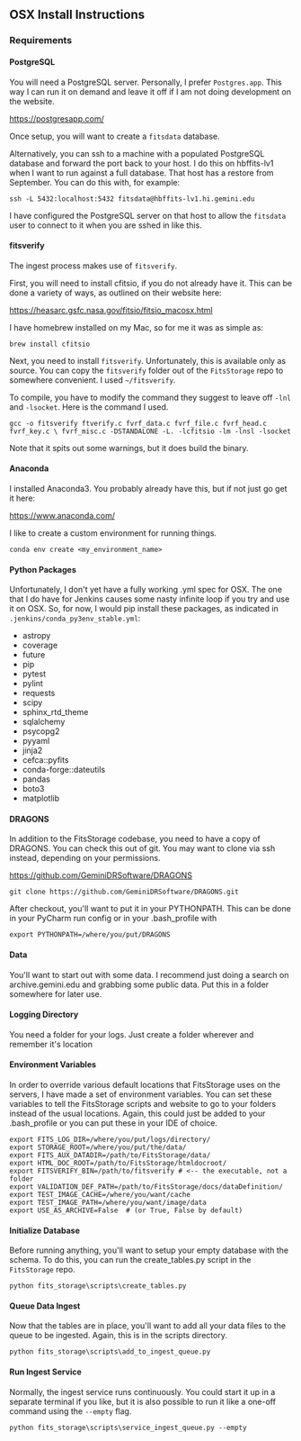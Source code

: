## OSX Install Instructions

### Requirements

#### PostgreSQL

You will need a PostgreSQL server.  Personally, I prefer `Postgres.app`.  This way I can run it on demand and leave it 
off if I am not doing development on the website.

https://postgresapp.com/

Once setup, you will want to create a `fitsdata` database.

Alternatively, you can ssh to a machine with a populated PostgreSQL database and forward the port back to your host.
I do this on hbffits-lv1 when I want to run against a full database.  That host has a restore from September.  You 
can do this with, for example:

```
ssh -L 5432:localhost:5432 fitsdata@hbffits-lv1.hi.gemini.edu
```

I have configured the PostgreSQL server on that host to allow the `fitsdata` user to connect to it when you are
sshed in like this.

#### fitsverify

The ingest process makes use of `fitsverify`.

First, you will need to install cfitsio, if you do not already have it.  This can be done a variety of ways, as outlined
on their website here:

https://heasarc.gsfc.nasa.gov/fitsio/fitsio_macosx.html

I have homebrew installed on my Mac, so for me it was as simple as:

`brew install cfitsio`

Next, you need to install `fitsverify`.  Unfortunately, this is available only as source.  You can copy the `fitsverify`
folder out of the `FitsStorage` repo to somewhere convenient.  I used `~/fitsverify`.

To compile, you have to modify the command they suggest to leave off `-lnl` and `-lsocket`.  Here is the command I used.

`gcc -o fitsverify ftverify.c fvrf_data.c fvrf_file.c fvrf_head.c fvrf_key.c \
    fvrf_misc.c -DSTANDALONE -L. -lcfitsio -lm -lnsl -lsocket`

Note that it spits out some warnings, but it does build the binary.

#### Anaconda

I installed Anaconda3.  You probably already have this, but if not just go get it here:

https://www.anaconda.com/

I like to create a custom environment for running things.

`conda env create <my_environment_name>`

#### Python Packages

Unfortunately, I don't yet have a fully working .yml spec for OSX.  The one that I do have for Jenkins causes
some nasty infinite loop if you try and use it on OSX.  So, for now, I would pip install these packages, as
indicated in `.jenkins/conda_py3env_stable.yml`:

  - astropy
  - coverage
  - future
  - pip
  - pytest
  - pylint
  - requests
  - scipy
  - sphinx_rtd_theme
  - sqlalchemy
  - psycopg2
  - pyyaml
  - jinja2
  - cefca::pyfits
  - conda-forge::dateutils
  - pandas
  - boto3
  - matplotlib

#### DRAGONS

In addition to the FitsStorage codebase, you need to have a copy of DRAGONS.  You can check this out of git.
You may want to clone via ssh instead, depending on your permissions.

https://github.com/GeminiDRSoftware/DRAGONS

`git clone https://github.com/GeminiDRSoftware/DRAGONS.git`

After checkout, you'll want to put it in your PYTHONPATH.  This can be done in your PyCharm run config
or in your .bash_profile with

`export PYTHONPATH=/where/you/put/DRAGONS`

#### Data

You'll want to start out with some data.  I recommend just doing a search on archive.gemini.edu and grabbing
some public data.  Put this in a folder somewhere for later use.

#### Logging Directory

You need a folder for your logs.  Just create a folder wherever and remember it's location

#### Environment Variables

In order to override various default locations that FitsStorage uses on the servers, I have made a set of
environment variables.  You can set these variables to tell the FitsStorage scripts and website to go to
your folders instead of the usual locations.  Again, this could just be added to your .bash_profile or
you can put these in your IDE of choice.

```
export FITS_LOG_DIR=/where/you/put/logs/directory/
export STORAGE_ROOT=/where/you/put/the/data/
export FITS_AUX_DATADIR=/path/to/FitsStorage/data/
export HTML_DOC_ROOT=/path/to/FitsStorage/htmldocroot/
export FITSVERIFY_BIN=/path/to/fitsverify # <-- the executable, not a folder
export VALIDATION_DEF_PATH=/path/to/FitsStorage/docs/dataDefinition/
export TEST_IMAGE_CACHE=/where/you/want/cache
export TEST_IMAGE_PATH=/where/you/want/image/data
export USE_AS_ARCHIVE=False  # (or True, False by default)
```

#### Initialize Database

Before running anything, you'll want to setup your empty database with the schema.  To do this, you can
run the create_tables.py script in the `FitsStorage` repo.

`python fits_storage\scripts\create_tables.py`

#### Queue Data Ingest

Now that the tables are in place, you'll want to add all your data files to the queue to be ingested.
Again, this is in the scripts directory.

`python fits_storage\scripts\add_to_ingest_queue.py`

#### Run Ingest Service

Normally, the ingest service runs continuously.  You could start it up in a separate terminal if you
like, but it is also possible to run it like a one-off command using the `--empty` flag.

`python fits_storage\scripts\service_ingest_queue.py --empty`
